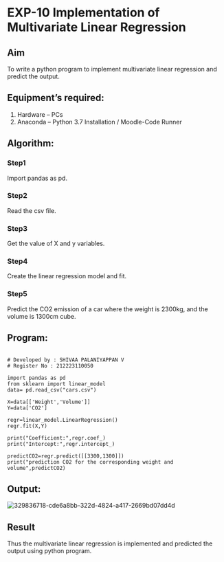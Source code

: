 # EXP-10 Implementation of Multivariate Linear Regression
## Aim
To write a python program to implement multivariate linear regression and predict the output.
## Equipment’s required:
1.	Hardware – PCs
2.	Anaconda – Python 3.7 Installation / Moodle-Code Runner
## Algorithm:
### Step1
Import pandas as pd.

### Step2
Read the csv file.

### Step3

Get the value of X and y variables.
### Step4

Create the linear regression model and fit.
### Step5
Predict the CO2 emission of a car where the weight is 2300kg, and the volume is 1300cm cube.

## Program:
```

# Developed by : SHIVAA PALANIYAPPAN V
# Register No : 212223110050

import pandas as pd
from sklearn import linear_model
data= pd.read_csv("cars.csv")

X=data[['Weight','Volume']]
Y=data['CO2']

regr=linear_model.LinearRegression()
regr.fit(X,Y)

print("Coefficient:",regr.coef_)
print("Intercept:",regr.intercept_)

predictCO2=regr.predict([[3300,1300]])
print("prediction CO2 for the corresponding weight and volume",predictCO2)
```
## Output:
![329836718-cde6a8bb-322d-4824-a417-2669bd07dd4d](https://github.com/shivaa-palaniyappan/Multivariate-Linear-Regression/assets/146915611/206a83a3-527b-4a11-8031-108853716217)
## Result
Thus the multivariate linear regression is implemented and predicted the output using python program.
